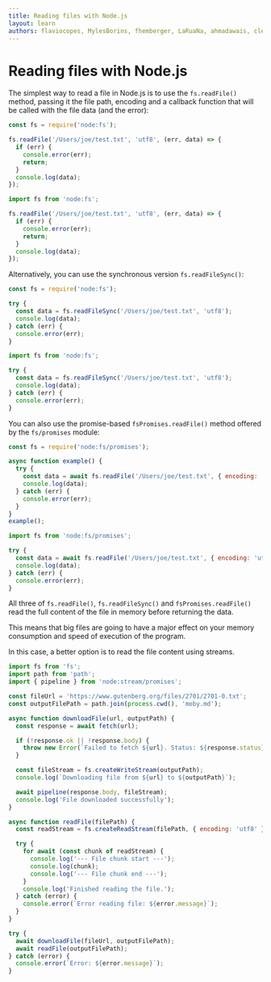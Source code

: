 ```yaml
---
title: Reading files with Node.js
layout: learn
authors: flaviocopes, MylesBorins, fhemberger, LaRuaNa, ahmadawais, clean99, benhalverson
---
```


# Reading files with Node.js

The simplest way to read a file in Node.js is to use the `fs.readFile()` method, passing it the file path, encoding and a callback function that will be called with the file data (and the error):

```cjs
const fs = require('node:fs');

fs.readFile('/Users/joe/test.txt', 'utf8', (err, data) => {
  if (err) {
    console.error(err);
    return;
  }
  console.log(data);
});
```

```mjs
import fs from 'node:fs';

fs.readFile('/Users/joe/test.txt', 'utf8', (err, data) => {
  if (err) {
    console.error(err);
    return;
  }
  console.log(data);
});
```

Alternatively, you can use the synchronous version `fs.readFileSync()`:

```cjs
const fs = require('node:fs');

try {
  const data = fs.readFileSync('/Users/joe/test.txt', 'utf8');
  console.log(data);
} catch (err) {
  console.error(err);
}
```

```mjs
import fs from 'node:fs';

try {
  const data = fs.readFileSync('/Users/joe/test.txt', 'utf8');
  console.log(data);
} catch (err) {
  console.error(err);
}
```

You can also use the promise-based `fsPromises.readFile()` method offered by the `fs/promises` module:

```cjs
const fs = require('node:fs/promises');

async function example() {
  try {
    const data = await fs.readFile('/Users/joe/test.txt', { encoding: 'utf8' });
    console.log(data);
  } catch (err) {
    console.error(err);
  }
}
example();
```

```mjs
import fs from 'node:fs/promises';

try {
  const data = await fs.readFile('/Users/joe/test.txt', { encoding: 'utf8' });
  console.log(data);
} catch (err) {
  console.error(err);
}
```

All three of `fs.readFile()`, `fs.readFileSync()` and `fsPromises.readFile()` read the full content of the file in memory before returning the data.

This means that big files are going to have a major effect on your memory consumption and speed of execution of the program.

In this case, a better option is to read the file content using streams.

```mjs
import fs from 'fs';
import path from 'path';
import { pipeline } from 'node:stream/promises';

const fileUrl = 'https://www.gutenberg.org/files/2701/2701-0.txt';
const outputFilePath = path.join(process.cwd(), 'moby.md');

async function downloadFile(url, outputPath) {
  const response = await fetch(url);

  if (!response.ok || !response.body) {
    throw new Error(`Failed to fetch ${url}. Status: ${response.status}`);
  }

  const fileStream = fs.createWriteStream(outputPath);
  console.log(`Downloading file from ${url} to ${outputPath}`);

  await pipeline(response.body, fileStream);
  console.log('File downloaded successfully');
}

async function readFile(filePath) {
  const readStream = fs.createReadStream(filePath, { encoding: 'utf8' });

  try {
    for await (const chunk of readStream) {
      console.log('--- File chunk start ---');
      console.log(chunk);
      console.log('--- File chunk end ---');
    }
    console.log('Finished reading the file.');
  } catch (error) {
    console.error(`Error reading file: ${error.message}`);
  }
}

try {
  await downloadFile(fileUrl, outputFilePath);
  await readFile(outputFilePath);
} catch (error) {
  console.error(`Error: ${error.message}`);
}
```
